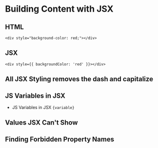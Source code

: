 # Building Content with JSX

## HTML

`<div style="background-color: red;"></div>`

## JSX

`<div style={{ backgroundColor: 'red' }}></div>`

## All JSX Styling removes the dash and capitalize

## JS Variables in JSX

- JS Variables in JSX
  `{variable}`

## Values JSX Can't Show

## Finding Forbidden Property Names
